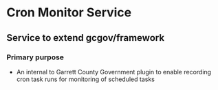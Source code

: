 # Cron Monitor Service
## Service to extend gcgov/framework

### Primary purpose
* An internal to Garrett County Government plugin to enable recording cron task runs for monitoring of scheduled tasks

